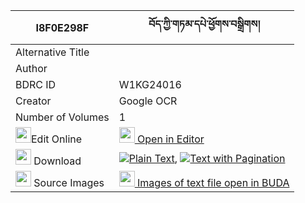 |I8F0E298F|བོད་ཀྱི་གཏམ་དཔེ་ཕྱོགས་བསྒྲིགས། 
| --- | --- 
|Alternative Title |
|Author | 
|BDRC ID | W1KG24016
|Creator | Google OCR
|Number of Volumes| 1
|<img width="25" src="https://img.icons8.com/color/25/000000/edit-property.png">Edit Online| [<img width="25" src="https://avatars.githubusercontent.com/u/45091458?s=200&v=4"> Open in Editor](http://editor.openpecha.org/I8F0E298F)
|<img width="25" src="https://img.icons8.com/fluent/48/000000/download-2.png"/>  Download | [![](https://img.icons8.com/color/20/000000/txt.png)Plain Text](https://github.com/Openpecha/I8F0E298F/releases/download/v1/bo_kyi_tampe_chok_drik_plain_I8F0E298F.zip), [![](https://img.icons8.com/color/20/000000/txt.png)Text with Pagination](https://github.com/Openpecha/I8F0E298F/releases/download/v1/bo_kyi_tampe_chok_drik_pages_I8F0E298F.zip)
|<img width="25" src="https://img.icons8.com/plasticine/100/000000/pictures-folder.png"/>  Source Images | [<img width="25" src="https://library.bdrc.io/icons/BUDA-small.svg"> Images of text file open in BUDA](https://library.bdrc.io/show/bdr:W1KG24016)